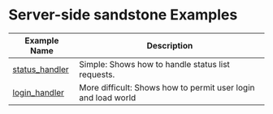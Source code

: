 # Server-side sandstone Examples

| Example Name                      | Description                                                   |
|-----------------------------------|---------------------------------------------------------------|
| [status_handler](status_handler/) | Simple: Shows how to handle status list requests.             |
| [login_handler](server_login_handler/)   | More difficult: Shows how to permit user login and load world |